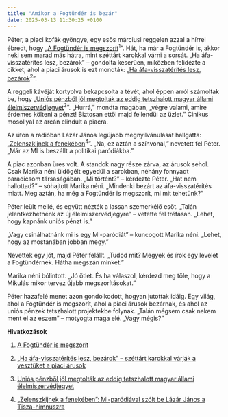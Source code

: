 ```yaml
---
title: "Amikor a Fogtündér is bezár"
date: 2025-03-13 11:30:25 +0100
---
```


Péter, a piaci kofák gyöngye, egy esős márciusi reggelen azzal a hírrel ébredt, hogy „<a href="https://hold.hu/holdblog/heti-grafikon-fogtunder-megszoritas/?utm_source=telex&utm_medium=holdbox_direct&utm_campaign=alwayson">A Fogtündér is megszorít</a><sup>1</sup>”. Hát, ha már a Fogtündér is, akkor neki sem marad más hátra, mint széttárt karokkal várni a sorsát. „Ha áfa-visszatérítés lesz, bezárok” – gondolta keserűen, miközben felidézte a cikket, ahol a piaci árusok is ezt mondták: „<a href="https://g7.hu/kozelet/20250310/ha-afa-visszaterites-lesz-bezarok-szettart-karokkal-varjak-a-vesztuket-a-piaci-arusok/">Ha áfa-visszatérítés lesz, bezárok</a><sup>2</sup>”.

A reggeli kávéját kortyolva bekapcsolta a tévét, ahol éppen arról számoltak be, hogy „<a href="https://g7.hu/elet/20250313/unios-penzbol-jol-megtoltak-az-eddig-tetszhalott-magyar-allami-elelmiszervedjegyet/">Uniós pénzből jól megtolták az eddig tetszhalott magyar állami élelmiszervédjegyet</a><sup>3</sup>”. „Hurrá,” mondta magában, „végre valami, amire érdemes költeni a pénzt! Biztosan ettől majd fellendül az üzlet.” Cinikus mosollyal az arcán elindult a piacra.

Az úton a rádióban Lázár János legújabb megnyilvánulását hallgatta: „<a href="https://telex.hu/zacc/2025/03/12/tisza-part-himnusz-parodia-lazar-janos">Zelenszkijnek a fenekében</a><sup>4</sup>”. „Na, ez aztán a színvonal,” nevetett fel Péter. „Már az MI is beszállt a politikai paródiákba.”

A piac azonban üres volt. A standok nagy része zárva, az árusok sehol. Csak Marika néni üldögélt egyedül a sarokban, néhány fonnyadt paradicsom társaságában. „Mi történt?” – kérdezte Péter. „Hát nem hallottad?” – sóhajtott Marika néni. „Mindenki bezárt az áfa-visszatérítés miatt. Meg aztán, ha még a Fogtündér is megszorít, mi mit tehetünk?”

Péter leült mellé, és együtt nézték a lassan szemerkélő esőt. „Talán jelentkezhetnénk az új élelmiszervédjegyre” – vetette fel tréfásan. „Lehet, hogy kapnánk uniós pénzt is.”

„Vagy csinálhatnánk mi is egy MI-paródiát” – kuncogott Marika néni. „Lehet, hogy az mostanában jobban megy.”

Nevettek egy jót, majd Péter felállt. „Tudod mit? Megyek és írok egy levelet a Fogtündérnek. Hátha megszán minket.”

Marika néni bólintott. „Jó ötlet. És ha válaszol, kérdezd meg tőle, hogy a Mikulás mikor tervez újabb megszorításokat.”

Péter hazafelé menet azon gondolkodott, hogyan jutottak idáig. Egy világ, ahol a Fogtündér is megszorít, ahol a piaci árusok bezárnak, és ahol az uniós pénzek tetszhalott projektekbe folynak. „Talán mégsem csak nekem ment el az eszem” – motyogta maga elé. „Vagy mégis?”

**Hivatkozások**

1. [A Fogtündér is megszorít](https://hold.hu/holdblog/heti-grafikon-fogtunder-megszoritas/?utm_source=telex&utm_medium=holdbox_direct&utm_campaign=alwayson)

2. [„Ha áfa-visszatérítés lesz, bezárok” – széttárt karokkal várják a vesztüket a piaci árusok](https://g7.hu/kozelet/20250310/ha-afa-visszaterites-lesz-bezarok-szettart-karokkal-varjak-a-vesztuket-a-piaci-arusok/)

3. [Uniós pénzből jól megtolták az eddig tetszhalott magyar állami élelmiszervédjegyet](https://g7.hu/elet/20250313/unios-penzbol-jol-megtoltak-az-eddig-tetszhalott-magyar-allami-elelmiszervedjegyet/)

4. [„Zelenszkijnek a fenekében”: MI-paródiával szólt be Lázár János a Tisza-himnuszra](https://telex.hu/zacc/2025/03/12/tisza-part-himnusz-parodia-lazar-janos)